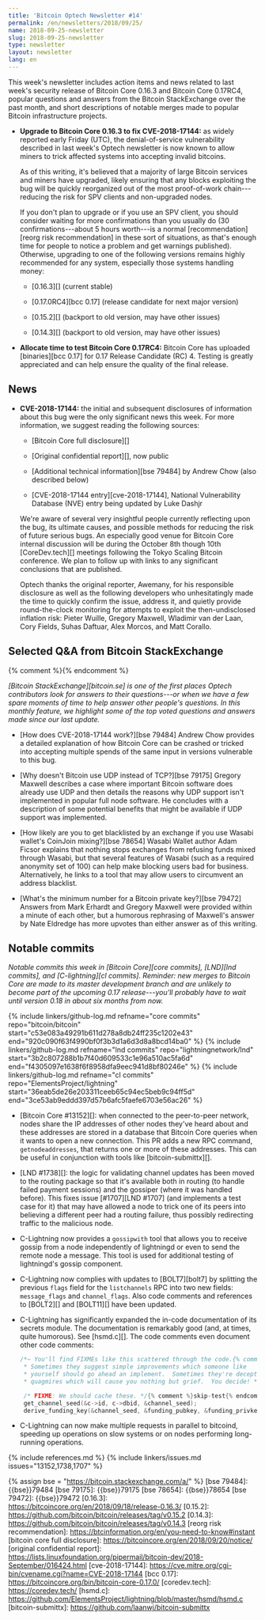 ```yaml
---
title: 'Bitcoin Optech Newsletter #14'
permalink: /en/newsletters/2018/09/25/
name: 2018-09-25-newsletter
slug: 2018-09-25-newsletter
type: newsletter
layout: newsletter
lang: en
---
```

This week's newsletter includes action items and news related to last week's
security release of Bitcoin Core 0.16.3 and Bitcoin Core 0.17RC4, popular
questions and answers from the Bitcoin StackExchange over the past
month, and short descriptions of notable merges made to popular Bitcoin
infrastructure projects.

- **Upgrade to Bitcoin Core 0.16.3 to fix CVE-2018-17144:** as widely
  reported early Friday (UTC), the denial-of-service vulnerability
  described in last week's Optech newsletter is now known to allow
  miners to trick affected systems into accepting invalid bitcoins.

    As of this writing, it's believed that a majority of large Bitcoin
    services and miners have upgraded, likely ensuring that any blocks
    exploiting the bug will be quickly reorganized out of the most
    proof-of-work chain---reducing the risk for SPV clients and
    non-upgraded nodes.

    If you don't plan to upgrade or if you use an SPV client, you should
    consider waiting for more confirmations than you usually do (30
    confirmations---about 5 hours worth---is a normal
    [recommendation][reorg risk recommendation] in these sort of
    situations, as that's enough time for people to notice a problem and
    get warnings published).  Otherwise, upgrading to one of the
    following versions remains highly recommended for any system,
    especially those systems handling money:

    - [0.16.3][] (current stable)

    - [0.17.0RC4][bcc 0.17] (release candidate for next major version)

    - [0.15.2][] (backport to old version, may have other issues)

    - [0.14.3][] (backport to old version, may have other issues)

- **Allocate time to test Bitcoin Core 0.17RC4:** Bitcoin Core has
  uploaded [binaries][bcc 0.17] for 0.17 Release Candidate (RC) 4.
  Testing is greatly appreciated and can help ensure the quality of the
  final release.

## News

- **CVE-2018-17144:** the initial and subsequent disclosures of
  information about this bug were the only significant news this week.
  For more information, we suggest reading the following sources:

    - [Bitcoin Core full disclosure][]

    - [Original confidential report][], now public

    - [Additional technical information][bse 79484] by Andrew Chow (also described below)

    - [CVE-2018-17144 entry][cve-2018-17144], National Vulnerability Database (NVE) entry
      being updated by Luke Dashjr

    We're aware of several very insightful people currently reflecting
    upon the bug, its ultimate causes, and possible methods for reducing
    the risk of future serious bugs.  An especially good venue for
    Bitcoin Core internal discussion will be during the October 8th
    though 10th [CoreDev.tech][] meetings following the Tokyo Scaling
    Bitcoin conference.  We plan to follow up with links to any
    significant conclusions that are published.

    Optech thanks the original reporter, Awemany, for his responsible
    disclosure as well as the following developers who unhesitatingly
    made the time to quickly confirm the issue, address it, and quietly
    provide round-the-clock monitoring for attempts to exploit the
    then-undisclosed inflation risk: Pieter Wuille, Gregory Maxwell,
    Wladimir van der Laan, Cory Fields, Suhas Daftuar, Alex Morcos, and
    Matt Corallo.

## Selected Q&A from Bitcoin StackExchange

{% comment %}<!-- https://bitcoin.stackexchange.com/search?tab=votes&q=created%3a1m..%20is%3aanswer -->{% endcomment %}

*[Bitcoin StackExchange][bitcoin.se] is one of the first places Optech
contributors look for answers to their questions---or when we have a
few spare moments of time to help answer other people's questions.  In
this monthly feature, we highlight some of the top voted questions and
answers made since our last update.*

- [How does CVE-2018-17144 work?][bse 79484] Andrew Chow provides a
  detailed explanation of how Bitcoin Core can be crashed or tricked
  into accepting multiple spends of the same input in versions
  vulnerable to this bug.

- [Why doesn't Bitcoin use UDP instead of TCP?][bse 79175] Gregory
  Maxwell describes a case where important Bitcoin software does already
  use UDP and then details the reasons why UDP support isn't implemented
  in popular full node software.  He concludes with a description of
  some potential benefits that might be available if UDP support was
  implemented.

- [How likely are you to get blacklisted by an exchange if you use Wasabi wallet's CoinJoin mixing?][bse 78654]
  Wasabi Wallet author
  Adam Ficsor explains that nothing stops exchanges from refusing funds
  mixed through Wasabi, but that several features of Wasabi (such as a
  required anonymity set of 100) can help make blocking users bad for
  business.  Alternatively, he links to a tool that may allow users to
  circumvent an address blacklist.

- [What's the minimum number for a Bitcoin private key?][bse 79472]
  Answers from Mark Erhardt and Gregory Maxwell were provided within a
  minute of each other, but a humorous rephrasing of Maxwell's answer by
  Nate Eldredge has more upvotes than either answer as of this writing.

## Notable commits

*Notable commits this week in [Bitcoin Core][core commits], [LND][lnd
commits], and [C-lightning][cl commits].  Reminder: new merges to
Bitcoin Core are made to its master development branch and are unlikely
to become part of the upcoming 0.17 release---you'll probably have to
wait until version 0.18 in about six months from now.*

{% include linkers/github-log.md
  refname="core commits"
  repo="bitcoin/bitcoin"
  start="c53e083a49291b611d278a8db24ff235c1202e43"
  end="920c090f63f4990bf0f3b3d1a6d3d8a8bcd14ba0"
%}
{% include linkers/github-log.md
  refname="lnd commits"
  repo="lightningnetwork/lnd"
  start="3b2c807288b1b7f40d609533c1e96a510ac5fa6d"
  end="f4305097e1638f6f8958dfa9eec941d8bf80246e"
%}
{% include linkers/github-log.md
  refname="cl commits"
  repo="ElementsProject/lightning"
  start="36eab5de26e203311ceeb65c94ec5beb9c94ff5d"
  end="3ce53ab9eddd397d57b6afc5faefe6703e56ac26"
%}

- [Bitcoin Core #13152][]: when connected to the peer-to-peer network,
  nodes share the IP addresses of other nodes they've heard about and
  these addresses are stored in a database that Bitcoin Core queries
  when it wants to open a new connection.  This PR adds a new RPC command,
  `getnodeaddresses`, that returns one or more of these addresses.  This
  can be useful in conjunction with tools like [bitcoin-submittx][].

- [LND #1738][]: the logic for validating channel updates has been
  moved to the routing package so that it's available both in routing
  (to handle failed payment sessions) and the gossiper (where it was
  handled before).  This fixes issue [#1707][LND #1707] (and implements
  a test case for it) that may have allowed a node to trick one of its
  peers into believing a different peer had a routing failure, thus
  possibly redirecting traffic to the malicious node.

- C-Lightning now provides a `gossipwith` tool that allows you to
  receive gossip from a node independently of lightningd or even to send
  the remote node a message.  This tool is used for additional testing
  of lightningd's gossip component.

- C-Lightning now complies with updates to [BOLT7][bolt7] by
  splitting the previous `flags` field for the `listchannels` RPC into
  two new fields: `message_flags` and `channel_flags`.  Also code
  comments and references to [BOLT2][] and [BOLT11][] have been updated.

- C-Lightning has significantly expanded the in-code documentation of
  its secrets module.  The documentation is remarkably good (and, at
  times, quite humorous).  See [hsmd.c][].  The code comments even
  document other code comments:

    ```c
    /*~ You'll find FIXMEs like this scattered through the code.{% comment %}skip-test{% endcomment %}
     * Sometimes they suggest simple improvements which someone like
     * yourself should go ahead an implement.  Sometimes they're deceptive
     * quagmires which will cause you nothing but grief.  You decide! */

     /* FIXME: We should cache these. */{% comment %}skip-test{% endcomment %}
     get_channel_seed(&c->id, c->dbid, &channel_seed);
     derive_funding_key(&channel_seed, &funding_pubkey, &funding_privkey);
    ```

- C-Lightning can now make multiple requests in parallel to bitcoind,
  speeding up operations on slow systems or on nodes performing long-running
  operations.

{% include references.md %}
{% include linkers/issues.md issues="13152,1738,1707" %}

{% assign bse = "https://bitcoin.stackexchange.com/a/" %}
[bse 79484]: {{bse}}79484
[bse 79175]: {{bse}}79175
[bse 78654]: {{bse}}78654
[bse 79472]: {{bse}}79472
[0.16.3]: https://bitcoincore.org/en/2018/09/18/release-0.16.3/
[0.15.2]: https://github.com/bitcoin/bitcoin/releases/tag/v0.15.2
[0.14.3]: https://github.com/bitcoin/bitcoin/releases/tag/v0.14.3
[reorg risk recommendation]: https://btcinformation.org/en/you-need-to-know#instant
[bitcoin core full disclosure]: https://bitcoincore.org/en/2018/09/20/notice/
[original confidential report]: https://lists.linuxfoundation.org/pipermail/bitcoin-dev/2018-September/016424.html
[cve-2018-17144]: https://cve.mitre.org/cgi-bin/cvename.cgi?name=CVE-2018-17144
[bcc 0.17]: https://bitcoincore.org/bin/bitcoin-core-0.17.0/
[coredev.tech]: https://coredev.tech/
[hsmd.c]: https://github.com/ElementsProject/lightning/blob/master/hsmd/hsmd.c
[bitcoin-submittx]: https://github.com/laanwj/bitcoin-submittx
